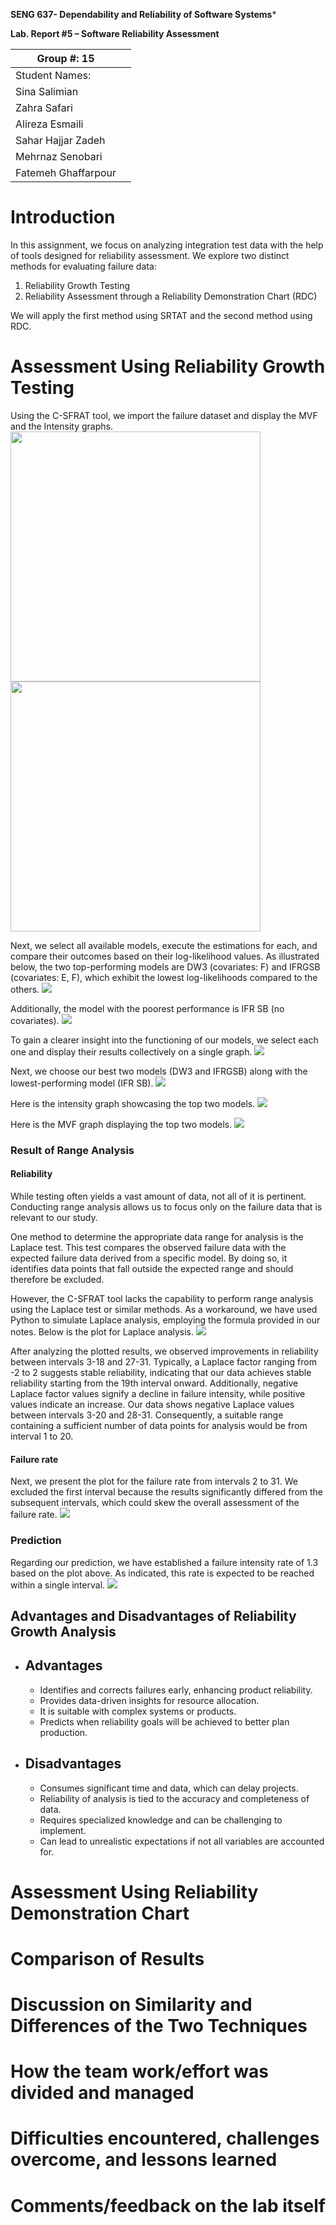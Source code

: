 **SENG 637- Dependability and Reliability of Software Systems***

**Lab. Report \#5 – Software Reliability Assessment**

| Group \#: 15      |   |
|-----------------|---|
| Student Names:  |   |
| Sina Salimian   |   |
| Zahra Safari    |   |
| Alireza Esmaili |   |
| Sahar Hajjar Zadeh |   |
| Mehrnaz Senobari |   |
| Fatemeh Ghaffarpour |   |

# Introduction
In this assignment, we focus on analyzing integration test data with the help of tools designed for reliability assessment. We explore two distinct methods for evaluating failure data:

1) Reliability Growth Testing
2) Reliability Assessment through a Reliability Demonstration Chart (RDC)

We will apply the first method using SRTAT and the second method using RDC.
# 

# Assessment Using Reliability Growth Testing 
Using the C-SFRAT tool, we import the failure dataset and display the MVF and the Intensity graphs.
<img src="./media/1-Data-Upload-and-Model-Selection-MVF.png"  width="400px"/>
<img src="./media/3-Intensity-graph.png"   width="400px"/>

Next, we select all available models, execute the estimations for each, and compare their outcomes based on their log-likelihood values. 
As illustrated below, the two top-performing models are DW3 (covariates: F) and IFRGSB (covariates: E, F), which exhibit the lowest log-likelihoods compared to the others.
<img src="./media/2-Model-comparison.png"  />

Additionally, the model with the poorest performance is IFR SB (no covariates).
<img src="./media/5-worst.png"  />

To gain a clearer insight into the functioning of our models, we select each one and display their results collectively on a single graph.
<img src="./media/4-all-graphs.png"  />

Next, we choose our best two models (DW3 and IFRGSB) along with the lowest-performing model (IFR SB).
<img src="./media/6-bests-worst.png"  />

Here is the intensity graph showcasing the top two models.
<img src="./media/7-bests-intensity.png"  />

Here is the MVF graph displaying  the top two models.
<img src="./media/8-bests-MVF.png"  />

### Result of Range Analysis
#### Reliability

While testing often yields a vast amount of data, not all of it is pertinent. Conducting range analysis allows us to focus only on the failure data that is relevant to our study.

One method to determine the appropriate data range for analysis is the Laplace test. This test compares the observed failure data with the expected failure data derived from a specific model. By doing so, it identifies data points that fall outside the expected range and should therefore be excluded.

However, the C-SFRAT tool lacks the capability to perform range analysis using the Laplace test or similar methods. As a workaround, we have used Python to simulate Laplace analysis, employing the formula provided in our notes. Below is the plot for Laplace analysis.
<img src="./media/9-laplace.png"  />

After analyzing the plotted results, we observed improvements in reliability between intervals 3-18 and 27-31. Typically, a Laplace factor ranging from -2 to 2 suggests stable reliability, indicating that our data achieves stable reliability starting from the 19th interval onward. Additionally, negative Laplace factor values signify a decline in failure intensity, while positive values indicate an increase. Our data shows negative Laplace values between intervals 3-20 and 28-31. Consequently, a suitable range containing a sufficient number of data points for analysis would be from interval 1 to 20.

#### Failure rate
Next, we present the plot for the failure rate from intervals 2 to 31. We excluded the first interval because the results significantly differed from the subsequent intervals, which could skew the overall assessment of the failure rate.
<img src="./media/10-failure.png"  />

### Prediction
Regarding our prediction, we have established a failure intensity rate of 1.3 based on the plot above. As indicated, this rate is expected to be reached within a single interval.
<img src="./media/11-prediction.png"  />

## Advantages and Disadvantages of Reliability Growth Analysis
- ## Advantages
  - Identifies and corrects failures early, enhancing product reliability.
  - Provides data-driven insights for resource allocation.
  - It is suitable with complex systems or products.
  - Predicts when reliability goals will be achieved to better plan production.

- ## Disadvantages
  - Consumes significant time and data, which can delay projects.
  - Reliability of analysis is tied to the accuracy and completeness of data.
  - Requires specialized knowledge and can be challenging to implement.
  - Can lead to unrealistic expectations if not all variables are accounted for.


# Assessment Using Reliability Demonstration Chart 

# 

# Comparison of Results

# Discussion on Similarity and Differences of the Two Techniques

# How the team work/effort was divided and managed

# 

# Difficulties encountered, challenges overcome, and lessons learned

# Comments/feedback on the lab itself

